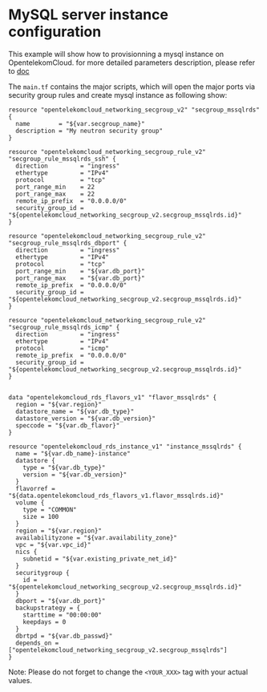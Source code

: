 # MySQL server instance configuration

This example will show how to provisionning a mysql instance on OpentelekomCloud.
for more detailed parameters description, please refer to [doc](
https://www.terraform.io/docs/providers/opentelekomcloud/index.html)

The ```main.tf``` contains the major scripts, which will open the major ports 
via security group rules and create mysql instance as following show:

```
resource "opentelekomcloud_networking_secgroup_v2" "secgroup_mssqlrds" {
  name        = "${var.secgroup_name}"
  description = "My neutron security group"
}

resource "opentelekomcloud_networking_secgroup_rule_v2" "secgroup_rule_mssqlrds_ssh" {
  direction         = "ingress"
  ethertype         = "IPv4"
  protocol          = "tcp"
  port_range_min    = 22
  port_range_max    = 22
  remote_ip_prefix  = "0.0.0.0/0"
  security_group_id = "${opentelekomcloud_networking_secgroup_v2.secgroup_mssqlrds.id}"
}

resource "opentelekomcloud_networking_secgroup_rule_v2" "secgroup_rule_mssqlrds_dbport" {
  direction         = "ingress"
  ethertype         = "IPv4"
  protocol          = "tcp"
  port_range_min    = "${var.db_port}"
  port_range_max    = "${var.db_port}"
  remote_ip_prefix  = "0.0.0.0/0"
  security_group_id = "${opentelekomcloud_networking_secgroup_v2.secgroup_mssqlrds.id}"
}

resource "opentelekomcloud_networking_secgroup_rule_v2" "secgroup_rule_mssqlrds_icmp" {
  direction         = "ingress"
  ethertype         = "IPv4"
  protocol          = "icmp"
  remote_ip_prefix  = "0.0.0.0/0"
  security_group_id = "${opentelekomcloud_networking_secgroup_v2.secgroup_mssqlrds.id}"
}


data "opentelekomcloud_rds_flavors_v1" "flavor_mssqlrds" {
  region = "${var.region}"
  datastore_name = "${var.db_type}"
  datastore_version = "${var.db_version}"
  speccode = "${var.db_flavor}"
}

resource "opentelekomcloud_rds_instance_v1" "instance_mssqlrds" {
  name = "${var.db_name}-instance"
  datastore {
    type = "${var.db_type}"
    version = "${var.db_version}"
  }
  flavorref = "${data.opentelekomcloud_rds_flavors_v1.flavor_mssqlrds.id}"
  volume {
    type = "COMMON"
    size = 100
  }
  region = "${var.region}"
  availabilityzone = "${var.availability_zone}"
  vpc = "${var.vpc_id}"
  nics {
    subnetid = "${var.existing_private_net_id}"
  }
  securitygroup {
    id = "${opentelekomcloud_networking_secgroup_v2.secgroup_mssqlrds.id}"
  }
  dbport = "${var.db_port}"
  backupstrategy = {
    starttime = "00:00:00"
    keepdays = 0
  }
  dbrtpd = "${var.db_passwd}"
  depends_on = ["opentelekomcloud_networking_secgroup_v2.secgroup_mssqlrds"]
}
```

Note: Please do not forget to change the ```<YOUR_XXX>``` tag with your actual
values.
